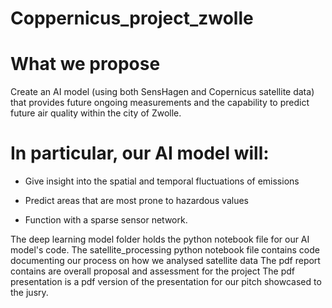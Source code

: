 # Coppernicus_project_zwolle

# What we propose

Create an AI model (using both SensHagen and Copernicus satellite data) that provides future ongoing measurements and the capability to predict future air quality within the city of Zwolle.  

# In particular, our AI model will:

- Give insight into the spatial and temporal fluctuations of emissions

- Predict areas that are most prone to hazardous values

- Function with a sparse sensor network.

The deep learning model folder holds the python notebook file for our AI model's code.
The satellite_processing python notebook file contains code documenting our process on how we analysed satellite data
The pdf report contains are overall proposal and assessment for the project
The pdf presentation is a pdf version of the presentation for our pitch showcased to the jusry.
